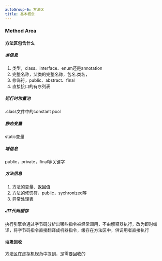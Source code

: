 ```yaml
---
autoGroup-6: 方法区
title: 基本概念
---
```

### Method Area

#### 方法区包含什么
##### 类信息
1. 类型，class、interface、enum还是annotation
2. 完整名称，父类的完整名称，包名.类名，
3. 修饰符，public、abstract、final
4. 直接接口的有序列表
##### 运行时常量池
.class文件中的constant pool
##### 静态变量
static变量
##### 域信息
public，private，final等关键字 
##### 方法信息
1. 方法的变量、返回值
2. 方法的修饰符，public，sychronized等
3. 异常处理表
##### JIT代码缓存
执行引擎会通过字节码分析出哪些指令被经常调用，不由解释器执行，改为即时编译，将字节码指令直接翻译成机器指令，缓存在方法区中，供调用者直接执行

#### 垃圾回收
方法区在虚拟机规范中提到，是需要回收的